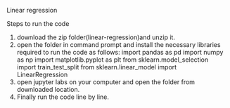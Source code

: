 Linear regression

Steps to run the code
1. download the zip folder(linear-regression)and unzip it.
2. open the folder in command prompt and install the necessary libraries required to run the code as follows:
    import pandas as pd
    import numpy as np
    import matplotlib.pyplot as plt
    from sklearn.model_selection import train_test_split
    from sklearn.linear_model import LinearRegression
3. open jupyter labs on your computer and open the folder from downloaded location.
4. Finally run the code line by line.
